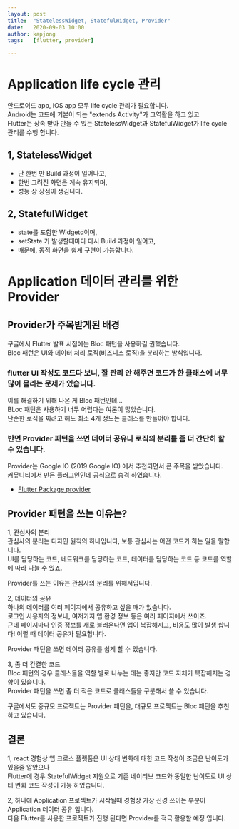 ```yaml
---
layout: post
title:  "StatelessWidget, StatefulWidget, Provider"
date:   2020-09-03 10:00
author: kapjong
tags:   [flutter, provider]

---
```


# Application life cycle 관리
안드로이드 app, IOS app 모두 life cycle 관리가 필요합니다.<br>
Android는 코드에 기본이 되는 "extends Activity"가 그역활을 하고 있고<br>
Flutter는 상속 받아 만들 수 있는 StatelessWidget과 StatefulWidget가 life cycle 관리를 수행 합니다.

## 1, StatelessWidget
- 단 한번 만 Build 과정이 일어나고,
- 한번 그려진 화면은 계속 유지되며,
- 성능 상 장점이 생김니다.

## 2, StatefulWidget
- state를 포함한 Widgetd이며,
- setState 가 발생할때마다 다시 Build 과정이 일어고,
- 때문에, 동적 화면을 쉽게 구현이 가능합니다.

# Application 데이터 관리를 위한 Provider

## Provider가 주목받게된 배경

구글에서 Flutter 발표 시점에는 Bloc 패턴을 사용하길 권했습니다.<br>
Bloc 패턴은 UI와 데이터 처리 로직(비즈니스 로직)을 분리하는 방식입니다.<br>
### flutter UI 작성도 코드다 보니, 잘 관리 안 해주면 코드가 한 클래스에 너무 많이 몰리는 문제가 있습니다.

이를 해결하기 위해 나온 게 Bloc 패턴인데...<br>
BLoc 패턴은 사용하기 너무 어렵다는 여론이 많았습니다.<br>
단순한 로직을 짜려고 해도 최소 4개 정도는 클래스를 만들어야 합니다.
### 반면 Provider 패턴을 쓰면 데이터 공유나 로직의 분리를 좀 더 간단히 할 수 있습니다.

Provider는 Google IO (2019 Google IO) 에서 추천되면서 큰 주목을 받았습니다.<br>
커뮤니티에서 만든 플러그인인데 공식으로 승격 하였습니다.<br>
- [Flutter Package provider](https://pub.dev/packages/provider)

## Provider 패턴을 쓰는 이유는?
1, 관심사의 분리<br>
관심사의 분리는 디자인 원칙의 하나입니다, 보통 관심사는 어떤 코드가 하는 일을 말합니다.<br>
UI를 담당하는 코드, 네트워크를 담당하는 코드, 데이터를 담당하는 코드 등 코드를 역할에 따라 나눌 수 있죠.

>
Provider를 쓰는 이유는 관심사의 분리를 위해서입니다.

2, 데이터의 공유<br>
하나의 데이터를 여러 페이지에서 공유하고 싶을 때가 있습니다.<br>
로그인 사용자의 정보나, 여저가지 앱 환경 정보 등은 여러 페이지에서 쓰이죠.<br>
근데 페이지마다 인증 정보를 새로 불러온다면 앱이 복잡해지고, 비용도 많이 발생 합니다!
이럴 때 데이터 공유가 필요합니다.

>
Provider 패턴을 쓰면 데이터 공유를 쉽게 할 수 있습니다.

3, 좀 더 간결한 코드<br>
Bloc 패턴의 경우 클래스들을 역할 별로 나누는 데는 좋지만 코드 자체가 복잡해지는 경향이 있습니다.<br>
Provider 패턴을 쓰면 좀 더 적은 코드로 클래스들을 구분해서 쓸 수 있습니다.

>
구글에서도 중규모 프로젝트는 Provider 패턴을, 대규모 프로젝트는 Bloc 패턴을 추천하고 있습니다.

## 결론
1, react 경험상 앱 크로스 플랫폼은 UI 상태 변화에 대한 코드 작성이 조금은 난이도가 있을줄 알았으나<br>
Flutter에 경우 StatefulWidget 지원으로 기존 네이티브 코드와 동일한 난이도로 UI 상태 변화 코드 작성이 가능 하였습니다.

2, 하나에 Application 프로젝트가 시작될때 경험상 가장 신경 쓰이는 부분이 Application 데이터 공유 입니다.<br>
다음 Flutter를 사용한 프로젝트가 진행 된다면 Provider를 적극 활용할 예정 입니다.

